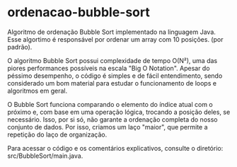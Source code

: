 # ordenacao-bubble-sort
Algoritmo de ordenação Bubble Sort implementado na linguagem Java. Esse algortimo é responsável por ordenar um array com 10 posições. (por padrão).

O algoritmo Bubble Sort possui complexidade de tempo O(N²), uma das piores performances possíveis na escala "Big O Notation". Apesar do péssimo desempenho, o código é simples e de fácil entendimento, sendo considerado um bom material para estudar o funcionamento de loops e algoritmos em geral.

O Bubble Sort funciona comparando o elemento do índice atual com o próximo e, com base em uma operação lógica, trocando a posição deles, se necessário. Isso, por si só, não garante a ordenação completa do nosso conjunto de dados. Por isso, criamos um laço "maior", que permite a repetição do laço de organização.

Para acessar o código e os comentários explicativos, consulte o diretório: src/BubbleSort/main.java.
